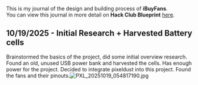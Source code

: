 <!--
  ===================    !!READ THIS NOTICE!!   ====================
  DO NOT edit this file manually. Your changes WILL BE OVERWRITTEN!
  This journal is auto generated and updated by Hack Club Blueprint.
  To edit this file, please edit your journal entries on Blueprint.
  ==================================================================
-->

This is my journal of the design and building process of **iBuyFans**.  
You can view this journal in more detail on **Hack Club Blueprint** [here](https://blueprint.hackclub.com/projects/505).


## 10/19/2025 - Initial Research + Harvested Battery cells  

Brainstormed the basics of the project, did some initial overview research. Found an old, unused USB power bank and harvested the cells. Has enough power for the project. Decided to integrate pixeldust into this project. Found the fans and their pinouts.![PXL_20251019_054817190.jpg](https://blueprint.hackclub.com/user-attachments/blobs/proxy/eyJfcmFpbHMiOnsiZGF0YSI6MzIyMSwicHVyIjoiYmxvYl9pZCJ9fQ==--a4fe63246a11dd07f3e09ff8571395b2d7f0da9b/PXL_20251019_054817190.jpg)
  

